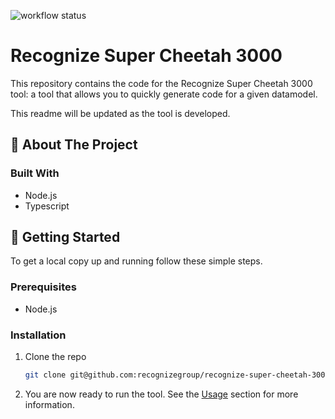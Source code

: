 ![workflow status](https://github.com/recognizegroup/recognize-super-cheetah-3000/actions/workflows/ci.yaml/badge.svg)

# Recognize Super Cheetah 3000
This repository contains the code for the Recognize Super Cheetah 3000 tool:
a tool that allows you to quickly generate code for a given datamodel.

This readme will be updated as the tool is developed.


## 👋 About The Project

### Built With

* []() Node.js
* []() Typescript



## 🚀 Getting Started

To get a local copy up and running follow these simple steps.

### Prerequisites

* []() Node.js

### Installation

1. Clone the repo
   ```sh
   git clone git@github.com:recognizegroup/recognize-super-cheetah-3000.git
   ```
2. You are now ready to run the tool. See the [Usage](#usage) section for more information.
